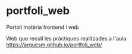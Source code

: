 # portfoli_web
Portoli matèria frontend i web


Web que recull les pràctiques realitzades a l'aula
https://arquesm.github.io/portfoli_web/
